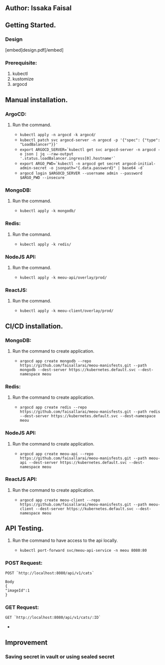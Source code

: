 ## Author: Issaka Faisal

## Getting Started.

### Design

[embed]design.pdf[/embed]

<a name="One"></a>

### Prerequisite:

1. kubectl
2. kustomize
3. argocd

<a name="Two"></a>

## Manual installation.

### ArgoCD:

1. Run the command.

   - `kubectl apply -n argocd -k argocd/`
   - `kubectl patch svc argocd-server -n argocd -p '{"spec": {"type": "LoadBalancer"}}'`
   - `` export ARGOCD_SERVER=`kubectl get svc argocd-server -n argocd -o json | jq --raw-output '.status.loadBalancer.ingress[0].hostname'` ``
   - `` export ARGO_PWD=`kubectl -n argocd get secret argocd-initial-admin-secret -o jsonpath="{.data.password}" | base64 -d` ``
   - `argocd login $ARGOCD_SERVER --username admin --password $ARGO_PWD --insecure`

### MongoDB:

1. Run the command.

   - `kubectl apply -k mongodb/`

### Redis:

1. Run the command.

   - `kubectl apply -k redis/`

### NodeJS API:

1. Run the command.

   - `kubectl apply -k meou-api/overlay/prod/`

### ReactJS:

1. Run the command.

   - `kubectl apply -k meou-client/overlay/prod/`

<a name="Three"></a>

## CI/CD installation.

### MongoDB:

1. Run the command to create application.

   - `argocd app create mongodb --repo https://github.com/faisallarai/meou-manisfests.git --path mongodb --dest-server https://kubernetes.default.svc --dest-namespace meou`

### Redis:

1. Run the command to create application.

   - `argocd app create redis --repo https://github.com/faisallarai/meou-manisfests.git --path redis --dest-server https://kubernetes.default.svc --dest-namespace meou`

### NodeJS API:

1. Run the command to create application.

   - `argocd app create meou-api --repo https://github.com/faisallarai/meou-manisfests.git --path meou-api --dest-server https://kubernetes.default.svc --dest-namespace meou`

### ReactJS API:

1. Run the command to create application.

   - `argocd app create meou-client --repo https://github.com/faisallarai/meou-manisfests.git --path meou-client --dest-server https://kubernetes.default.svc --dest-namespace meou`

<a name="Four"></a>

## API Testing.

1. Run the command to have access to the api locally.

   - `kubectl port-forward svc/meou-api-service -n meou 8080:80`

### POST Request:

```
POST `http://localhost:8080/api/v1/cats`

Body
{
"imageId":1
}
```

### GET Request:

```
GET `http://localhost:8080/api/v1/cats/:ID`

```

-

## Improvement

### Saving secret in vault or using sealed secret
